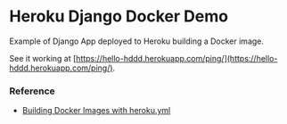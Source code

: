 # Heroku Django Docker Demo

Example of Django App deployed to Heroku building a Docker image.

See it working at [https://hello-hddd.herokuapp.com/ping/](https://hello-hddd.herokuapp.com/ping/).

### Reference

- [Building Docker Images with heroku.yml
](https://devcenter.heroku.com/articles/build-docker-images-heroku-yml)